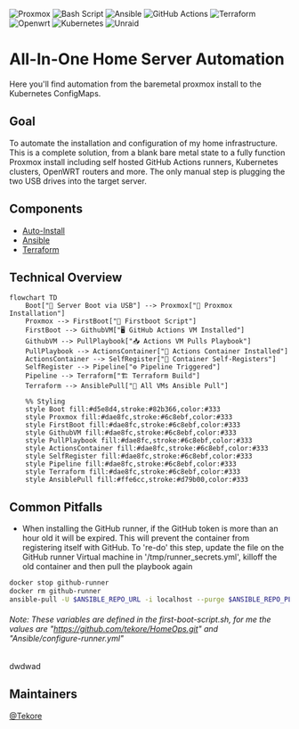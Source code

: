 ![Proxmox](https://img.shields.io/badge/proxmox-proxmox?style=for-the-badge&logo=proxmox&logoColor=%23E57000&labelColor=%232b2a33&color=%232b2a33) ![Bash Script](https://img.shields.io/badge/bash_script-%23121011.svg?style=for-the-badge&logo=gnu-bash&logoColor=white) ![Ansible](https://img.shields.io/badge/ansible-%231A1918.svg?style=for-the-badge&logo=ansible&logoColor=white) ![GitHub Actions](https://img.shields.io/badge/github%20actions-%232671E5.svg?style=for-the-badge&logo=githubactions&logoColor=white) ![Terraform](https://img.shields.io/badge/terraform-%235835CC.svg?style=for-the-badge&logo=terraform&logoColor=white) ![Openwrt](https://img.shields.io/badge/OpenWRT-00B5E2?style=for-the-badge&logo=OpenWrt&logoColor=white) ![Kubernetes](https://img.shields.io/badge/kubernetes-%23326ce5.svg?style=for-the-badge&logo=kubernetes&logoColor=white) ![Unraid](https://img.shields.io/badge/unraid-%23F15A2C.svg?style=for-the-badge&logo=unraid&logoColor=white)

# All-In-One Home Server Automation
Here you'll find automation from the baremetal proxmox install to the Kubernetes ConfigMaps.

## Goal
To automate the installation and configuration of my home infrastructure. This is a complete solution, from a blank bare metal state to a fully function Proxmox install including self hosted GitHub Actions runners, Kubernetes clusters, OpenWRT routers and more. The only manual step is plugging the two USB drives into the target server.
## Components
- [Auto-Install](https://github.com/tekore/HomeOps/tree/main/Auto-Install)
- [Ansible](https://github.com/tekore/HomeOps/tree/main/Ansible)
- [Terraform](https://github.com/tekore/HomeOps/tree/main/Terraform)

## Technical Overview
```mermaid
flowchart TD
    Boot["🔌 Server Boot via USB"] --> Proxmox["💾 Proxmox Installation"]
    Proxmox --> FirstBoot["🚀 Firstboot Script"]
    FirstBoot --> GithubVM["🖥️ GitHub Actions VM Installed"]
    GithubVM --> PullPlaybook["📥 Actions VM Pulls Playbook"]
    PullPlaybook --> ActionsContainer["🐳 Actions Container Installed"]
    ActionsContainer --> SelfRegister["📝 Container Self-Registers"]
    SelfRegister --> Pipeline["⚙️ Pipeline Triggered"]
    Pipeline --> Terraform["🏗️ Terraform Build"]
    Terraform --> AnsiblePull["🔄 All VMs Ansible Pull"]

    %% Styling
    style Boot fill:#d5e8d4,stroke:#82b366,color:#333
    style Proxmox fill:#dae8fc,stroke:#6c8ebf,color:#333
    style FirstBoot fill:#dae8fc,stroke:#6c8ebf,color:#333
    style GithubVM fill:#dae8fc,stroke:#6c8ebf,color:#333
    style PullPlaybook fill:#dae8fc,stroke:#6c8ebf,color:#333
    style ActionsContainer fill:#dae8fc,stroke:#6c8ebf,color:#333
    style SelfRegister fill:#dae8fc,stroke:#6c8ebf,color:#333
    style Pipeline fill:#dae8fc,stroke:#6c8ebf,color:#333
    style Terraform fill:#dae8fc,stroke:#6c8ebf,color:#333
    style AnsiblePull fill:#ffe6cc,stroke:#d79b00,color:#333
```

## Common Pitfalls
- When installing the GitHub runner, if the GitHub token is more than an hour old it will be expired. This will prevent the container from registering itself with GitHub. To 're-do' this step, update the file on the GitHub runner Virtual machine in '/tmp/runner_secrets.yml', killoff the old container and then pull the playbook again
```sh
docker stop github-runner
docker rm github-runner
ansible-pull -U $ANSIBLE_REPO_URL -i localhost --purge $ANSIBLE_REPO_PLAYBOOK --extra-vars "@/tmp/runner_secrets.yml"
```
###### Note: These variables are defined in the first-boot-script.sh, for me the values are "https://github.com/tekore/HomeOps.git" and "Ansible/configure-runner.yml"
dwdwad
## Maintainers
[@Tekore](https://github.com/tekore)
